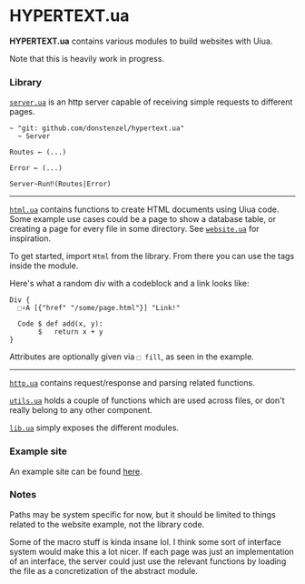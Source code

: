 # HYPERTEXT.ua

**HYPERTEXT.ua** contains various modules to build websites with Uiua.

Note that this is heavily work in progress.

### Library

[`server.ua`](server.ua) is an http server capable of receiving simple requests to
different pages.

```uiua
~ "git: github.com/donstenzel/hypertext.ua"
  ~ Server

Routes ← (...)

Error ← (...)

Server~Run‼(Routes|Error)
```

---

[`html.ua`](html.ua) contains functions to create HTML documents using Uiua code.
Some example use cases could be a page to show a database table, or creating a page
for every file in some directory. See [`website.ua`](website.ua) for inspiration.

To get started, import `Html` from the library. From there you can
use the tags inside the module.

Here's what a random div with a codeblock and a link looks like:
```uiua
Div {
  ⬚∘A [{"href" "/some/page.html"}] "Link!"

  Code $ def add(x, y):
       $   return x + y
}
```

Attributes are optionally given via `⬚ fill`, as seen in the example.

---

[`http.ua`](http.ua) contains request/response and parsing related functions.


[`utils.ua`](utils.ua) holds a couple of functions which are used across files,
or don't really belong to any other component.


[`lib.ua`](lib.ua) simply exposes the different modules.

### Example site

An example site can be found [here](https://github.com/donstenzel/htua-example).

### Notes

Paths may be system specific for now, but it should be limited to things
related to the website example, not the library code.

Some of the macro stuff is kinda insane lol. I think some sort of interface
system would make this a lot nicer. If each page was just an implementation
of an interface, the server could just use the relevant functions by loading
the file as a concretization of the abstract module.
